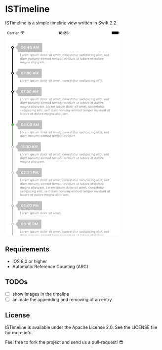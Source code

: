 # ISTimeline

ISTimeline is a simple timeline view written in Swift 2.2

![ISTimeline](/screenshots/timeline.png "ISTimeline")

## Requirements

- iOS 8.0 or higher
- Automatic Reference Counting (ARC)

## TODOs
- [ ] show images in the timeline
- [ ] animate the appending and removing of an entry

## License

ISTimeline is available under the Apache License 2.0. See the LICENSE file for more info.


Feel free to fork the project and send us a pull-request! :sunglasses:
